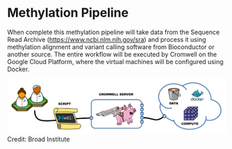 # Methylation Pipeline

When complete this methylation pipeline will take data from the Sequence Read Archive (https://www.ncbi.nlm.nih.gov/sra) and process it using methylation alignment and variant calling software from Bioconductor or another source. The entire workflow will be executed by Cromwell on the Google Cloud Platform, where the virtual machines will be configured using Docker. 

![Alt text](cromwell-overview.png?raw=true "Title")
Credit: Broad Institute